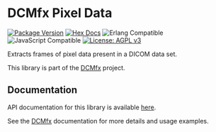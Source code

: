# DCMfx Pixel Data

[![Package Version](https://img.shields.io/hexpm/v/dcmfx_pixel_data)](https://hex.pm/packages/dcmfx_pixel_data)
[![Hex Docs](https://img.shields.io/badge/hex-docs-ffaff3)](https://hexdocs.pm/dcmfx/)
![Erlang Compatible](https://img.shields.io/badge/target-erlang-a90432)
![JavaScript Compatible](https://img.shields.io/badge/target-javascript-f3e155)
[![License: AGPL v3](https://img.shields.io/badge/License-AGPLv3-blue.svg)](https://dcmfx.github.io/license)

Extracts frames of pixel data present in a DICOM data set.

This library is part of the [DCMfx](https://dcmfx.github.io) project.

## Documentation

API documentation for this library is available
[here](https://hexdocs.pm/dcmfx_pixel_data).

See the [DCMfx](https://dcmfx.github.io/) documentation for more details and
usage examples.
